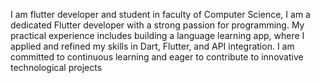 I am flutter developer and  student in faculty of Computer Science, I am a
 dedicated Flutter developer with a strong passion for programming. My
 practical experience includes building a language learning app, where I
 applied and refined my skills in Dart, Flutter, and API integration. I am
 committed to continuous learning and eager to contribute to innovative
 technological projects
